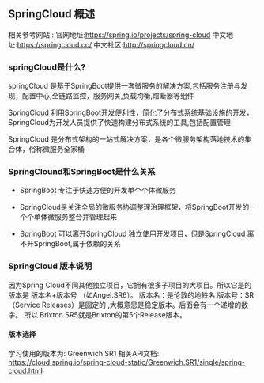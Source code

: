 ## SpringCloud 概述

相关参考网站 :
官网地址:https://spring.io/projects/spring-cloud
中文地址:https://springcloud.cc/
中文社区:http://springcloud.cn/

### springCloud是什么?
springCloud 是基于SpringBoot提供一套微服务的解决方案,包括服务注册与发现，配置中心,全链路监控，服务网关,负载均衡,熔断器等组件

SpringCloud 利用SpringBoot开发便利性，简化了分布式系统基础设施的开发，SpringCloud为开发人员提供了快速构建分布式系统的工具,包括配置管理

SpringCloud 是分布式架构的一站式解决方案，是各个微服务架构落地技术的集合体，俗称微服务全家桶

### SpringClound和SpringBoot是什么关系
* SpringBoot 专注于快速方便的开发单个个体微服务
* SpringCloud是关注全局的微服务协调整理治理框架，将SpringBoot开发的一个个单体微服务整合并管理起来

* SpringBoot 可以离开SpringCloud 独立使用开发项目，但是SpringCloud 离不开SpringBoot,属于依赖的关系

### SpringCloud 版本说明
因为Spring Cloud不同其他独立项目，它拥有很多子项目的大项目。所以它是的版本是
版本名+版本号 （如Angel.SR6）。
版本名：是伦敦的地铁名
版本号：SR（Service Releases）是固定的 ,大概意思是稳定版本。后面会有一个递增的数字。
所以 Brixton.SR5就是Brixton的第5个Release版本。



#### 版本选择
学习使用的版本为: Greenwich SR1
相关API文档: https://cloud.spring.io/spring-cloud-static/Greenwich.SR1/single/spring-cloud.html
